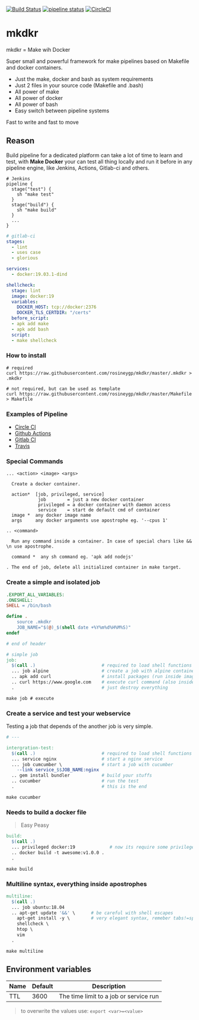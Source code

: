 [![Build Status](https://travis-ci.org/rosineygp/mkdkr.svg?branch=master)](https://travis-ci.org/rosineygp/mkdkr)
[![pipeline status](https://gitlab.com/rosiney.gp/mkdkr/badges/master/pipeline.svg)](https://gitlab.com/rosiney.gp/mkdkr/commits/master)
[![CircleCI](https://circleci.com/gh/rosineygp/mkdkr/tree/master.svg?style=svg)](https://circleci.com/gh/rosineygp/mkdkr/tree/master)

# mkdkr

mkdkr = Make wih Docker

Super small and powerful framework for make pipelines based on Makefile and docker containers.

- Just the make, docker and bash as system requirements
- Just 2 files in your source code (Makefile and .bash)
- All power of make
- All power of docker
- All power of bash
- Easy switch between pipeline systems

Fast to write and fast to move

## Reason

Build pipeline for a dedicated platform can take a lot of time to learn and test, with **Make Docker** your can test all thing locally and run it before in any pipeline engine, like Jenkins, Actions, Gitlab-ci and others.

```Jenkinsfile
# Jenkins
pipeline {
  stage("test") {
    sh "make test"
  }
  stage("build") {
    sh "make build"
  }
  ...
}
```

```yaml
# gitlab-ci
stages:
  - lint
  - uses case
  - glorious

services:
  - docker:19.03.1-dind

shellcheck:
  stage: lint
  image: docker:19
  variables:
    DOCKER_HOST: tcp://docker:2376
    DOCKER_TLS_CERTDIR: "/certs"
  before_script:
  - apk add make
  - apk add bash
  script:
  - make shellcheck
```

### How to install

```Shell
# required
curl https://raw.githubusercontent.com/rosineygp/mkdkr/master/.mkdkr > .mkdkr

# not required, but can be used as template
curl https://raw.githubusercontent.com/rosineygp/mkdkr/master/Makefile > Makefile
```

### Examples of Pipeline

- [Circle CI](.circleci/config.yml)
- [Github Actions](.github/workflows/main.yml)
- [Gitlab CI](.gitlab-ci.yml)
- [Travis](.travis.yml)

### Special Commands

```
... <action> <image> <args>

  Create a docker container.

  action*  [job, privileged, service]
            job        = just a new docker container
            privileged = a docker container with daemon access
            service    = start de default cmd of container
  image *  any docker image name
  args     any docker arguments use apostrophe eg. '--cpus 1'

.. <command>

  Run any command inside a container. In case of special chars like && \n use apostrophe.

  command *  any sh command eg. 'apk add nodejs'

. The end of job, delete all initialized container in make target.
```



### Create a simple and isolated job

```Makefile
.EXPORT_ALL_VARIABLES:
.ONESHELL:
SHELL = /bin/bash

define .
	source .mkdkr
	JOB_NAME="$(@)_$(shell date +%Y%m%d%H%M%S)"
endef

# end of header

# simple job
job:
  $(call .)                         # required to load shell functions and name the job
  ... job alpine                    # create a job with alpine container
  .. apk add curl                   # install packages (run inside image)
  .. curl https://www.google.com    # execute curl command (also inside image)
  .                                 # just destroy everything
```
```Shell
make job # execute
```

### Create a service and test your webservice

Testing a job that depends of the another job is very simple.

```Makefile
# ---

intergration-test:
  $(call .)                         # required to load shell functions and name the job
  ... service nginx                 # start a nginx service
  ... job cumcumber \               # start a job with cucumber
    --link service_$$JOB_NAME:nginx
  .. gem install bundler            # build your stuffs
  .. cucumber                       # run the test
  .                                 # this is the end
```

```Shell
make cucumber
```

### Needs to build a docker file
> Easy Peasy

```Makefile
build:
  $(call .)
  ... privileged docker:19             # now its require some privileges
  .. docker build -t awesome:v1.0.0 .
  .
```

```Shell
make build
```

### Multiline syntax, everything inside apostrophes

```Makefile
multiline:
  $(call .)
  ... job ubuntu:18.04
  .. apt-get update '&&' \      # be careful with shell escapes
    apt-get install -y \        # very elegant syntax, remeber tabs!=spaces
    shellcheck \
    htop \
    vim
  .
```

```Shell
make multiline
```

## Environment variables

|Name|Default|Description|
|----|-------|-----------|
|TTL|3600|The time limit to a job or service run|

> to overwrite the values use: `export <var>=<value>`